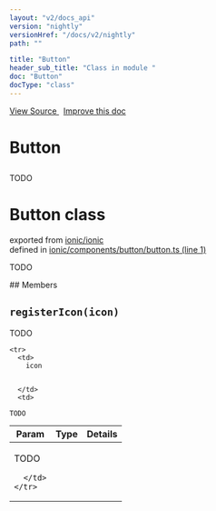 ```yaml
---
layout: "v2/docs_api"
version: "nightly"
versionHref: "/docs/v2/nightly"
path: ""

title: "Button"
header_sub_title: "Class in module "
doc: "Button"
docType: "class"
---
```



<div class="improve-docs">
  <a href='http://github.com/driftyco/ionic2/tree/master/ionic/components/button/button.ts#L0'>
    View Source
  </a>
  &nbsp;
  <a href='http://github.com/driftyco/ionic2/edit/master/ionic/components/button/button.ts#L0'>
    Improve this doc
  </a>
</div>




<h1 class="api-title">

  Button



</h1>





TODO



<h1 class="class export">Button <span class="type">class</span></h1>
<p class="module">exported from <a href='undefined'>ionic/ionic</a><br/>
defined in <a href="https://github.com/driftyco/ionic2/tree/master/ionic/components/button/button.ts#L1-L30">ionic/components/button/button.ts (line 1)</a>
</p>
<p><p>TODO</p>
</p>
## Members

<div id="registerIcon"></div>
<h2>
  <code>registerIcon(icon)</code>

</h2>

TODO



<table class="table" style="margin:0;">
  <thead>
    <tr>
      <th>Param</th>
      <th>Type</th>
      <th>Details</th>
    </tr>
  </thead>
  <tbody>
    
    <tr>
      <td>
        icon
        
        
      </td>
      <td>
        
  <code>TODO</code>
      </td>
      <td>
        <p>TODO</p>

        
      </td>
    </tr>
    
  </tbody>
</table>









